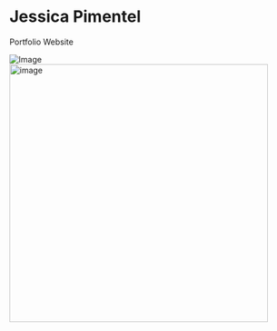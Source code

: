 # Jessica Pimentel
Portfolio Website

![Image](/assets/img/picture_of_yourself.jpg)
<img width="455" alt="image" src="https://github.com/Jessicapimentelx3/Portfolio/assets/168688921/fd3567a3-27d1-4467-9d11-175b9ec0864d">
